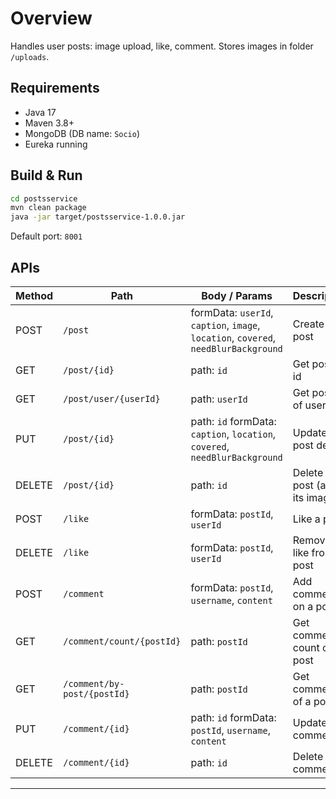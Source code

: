 # Overview

Handles user posts: image upload, like, comment.
Stores images in folder `/uploads`.

## Requirements

* Java 17
* Maven 3.8+
* MongoDB (DB name: `Socio`)
* Eureka running

## Build & Run

```bash
cd postsservice
mvn clean package
java -jar target/postsservice-1.0.0.jar
```

Default port: `8001`

## APIs

| Method | Path                             | Body / Params                                                                       | Description                   |
| ------ | -------------------------------- | ----------------------------------------------------------------------------------- | ----------------------------- |
| POST   | `/post`                          | formData: `userId`, `caption`, `image`, `location`, `covered`, `needBlurBackground` | Create a post                 |
| GET    | `/post/{id}`                     | path: `id`                                                                          | Get post by id                |
| GET    | `/post/user/{userId}`            | path: `userId`                                                                      | Get posts of user             |
| PUT    | `/post/{id}`                     | path: `id` formData: `caption`, `location`, `covered`, `needBlurBackground`         | Update post details           |
| DELETE | `/post/{id}`                     | path: `id`                                                                          | Delete a post (and its image) |
| POST   | `/like`                          | formData: `postId`, `userId`                                                        | Like a post                   |
| DELETE | `/like`                          | formData: `postId`, `userId`                                                        | Remove like from a post       |
| POST   | `/comment`                       | formData: `postId`, `username`, `content`                                           | Add comment on a post         |
| GET    | `/comment/count/{postId}`        | path: `postId`                                                                      | Get comments count on a post  |
| GET    | `/comment/by-post/{postId}`      | path: `postId`                                                                      | Get comments of a post        |
| PUT    | `/comment/{id}`                  | path: `id` formData: `postId`, `username`, `content`                                | Update a comment              |
| DELETE | `/comment/{id}`                  | path: `id`                                                                          | Delete a comment              |

---
